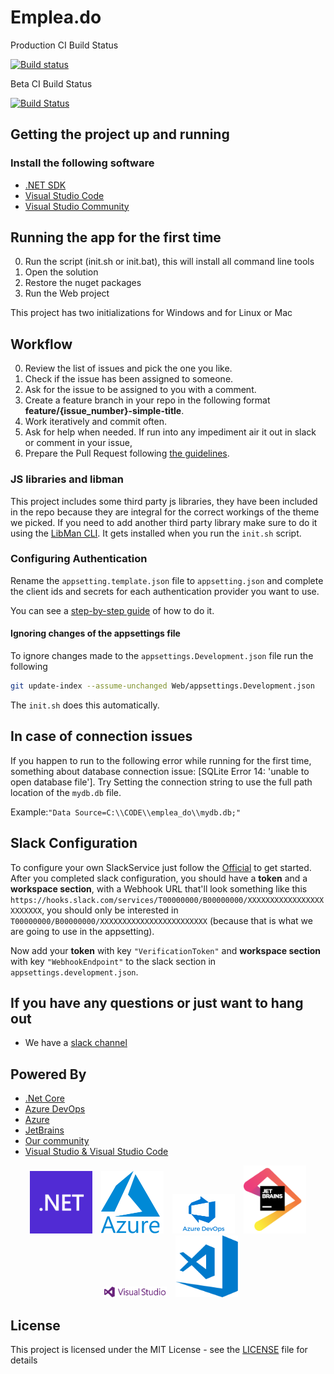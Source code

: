 # Emplea.do

Production CI Build Status

[![Build status](https://dev.azure.com/megsoft/EmpleaDo%20Build%20System/_apis/build/status/Emplea.do%20Production/emplea.do%20-%20CI%20Build%20Prod)](https://dev.azure.com/megsoft/EmpleaDo%20Build%20System/_build/latest?definitionId=30)

Beta CI Build Status

[![Build Status](https://dev.azure.com/megsoft/EmpleaDo%20Build%20System/_apis/build/status/Emplea.Do%20Beta/beta.emplea.do%20-%20PR%20Builds?branchName=development)](https://dev.azure.com/megsoft/EmpleaDo%20Build%20System/_build/latest?definitionId=26&branchName=development)

## Getting the project up and running

### Install the following software

- [.NET SDK](https://dotnet.microsoft.com/download)
- [Visual Studio Code](https://code.visualstudio.com)
- [Visual Studio Community](https://visualstudio.microsoft.com/es/vs/)

## Running the app for the first time

0. Run the script (init.sh or init.bat), this will install all command line tools
1. Open the solution
2. Restore the nuget packages
3. Run the Web project

This project has two initializations for Windows and for Linux or Mac

## Workflow

0. Review the list of issues and pick the one you like.
1. Check if the issue has been assigned to someone.
2. Ask for the issue to be assigned to you with a comment.
3. Create a feature branch in your repo in the following format **feature/{issue_number}-simple-title**.
4. Work iteratively and commit often.
5. Ask for help when needed. If run into any impediment air it out in slack or comment in your issue,
6. Prepare the Pull Request following [the guidelines](https://github.com/developersdo/emplea_do/blob/development/.github/pull_request_template.md).

### JS libraries and libman

This project includes some third party js libraries, they have been included in the repo because they are integral for the correct workings of the theme we picked.
If you need to add another third party library make sure to do it using the [LibMan CLI](https://docs.microsoft.com/en-us/aspnet/core/client-side/libman/libman-cli?view=aspnetcore-2.2#installation).
It gets installed when you run the `init.sh` script.

### Configuring Authentication

Rename the `appsetting.template.json` file to `appsetting.json` and complete the client ids and secrets for each authentication provider you want to use.

You can see a [step-by-step guide](docs/Authentication.md) of how to do it.

#### Ignoring changes of the appsettings file

To ignore changes made to the `appsettings.Development.json` file run the following

```sh
git update-index --assume-unchanged Web/appsettings.Development.json
```

The `init.sh` does this automatically.

## In case of connection issues

If you happen to run to the following error while running for the first time, something about database connection issue: [SQLite Error 14: 'unable to open database file']. Try Setting the connection string to use the full path location of the `mydb.db` file.

Example:`"Data Source=C:\\CODE\\emplea_do\\mydb.db;"`

## Slack Configuration

To configure your own SlackService just follow the [Official](https://api.slack.com/messaging/webhooks#getting_started) to get started. After you completed slack configuration, you should have a **token** and a **workspace section**, with a Webhook URL that'll look something like this `https://hooks.slack.com/services/T00000000/B00000000/XXXXXXXXXXXXXXXXXXXXXXXX`, you should only be interested in `T00000000/B00000000/XXXXXXXXXXXXXXXXXXXXXXXX` (because that is what we are going to use in the appsetting).

Now add your **token** with key `"VerificationToken"` and **workspace section** with key `"WebhookEndpoint"` to the slack section in `appsettings.development.json`.

## If you have any questions or just want to hang out

- We have a [slack channel](https://join.slack.com/t/empleado/shared_invite/zt-g630paqe-KNb0DctptHqH6Ch~zDdGog)

## Powered By

- [.Net Core](https://www.microsoft.com/net/learn/get-started/)
- [Azure DevOps](https://azure.microsoft.com/en-us/services/devops/)
- [Azure](https://azure.com)
- [JetBrains](https://www.jetbrains.com/?from=emplea.do)
- [Our community](https://github.com/Emplea-do/emplea_do/graphs/contributors)
- [Visual Studio & Visual Studio Code](https://visualstudio.microsoft.com/)

<div align="center">
  <img src="docs/images/poweredbylogos/dotnet.svg" width="100" alt=".Net"/>
  <img src="docs/images/poweredbylogos/azure.png" width="100" alt="Azure" style="margin-left:10px;"/>
  <img src="docs/images/poweredbylogos/azuredevops.png" width="100" alt="Azure devops" style="margin-left:10px;"/>
  <img src="docs/images/poweredbylogos/jetbrains.png" width="100" alt="Jetbrains" style="margin-left:10px;"/>
  <img src="docs/images/poweredbylogos/visualstudio.png" width="100" alt="Visual Studio" style="margin-left:10px;"/>
  <img src="docs/images/poweredbylogos/visualstudiocode.svg" width="100" alt="Visual Studio Code" style="margin-left:10px;"/>
</div>

## License

This project is licensed under the MIT License - see the [LICENSE](./LICENSE) file for details
